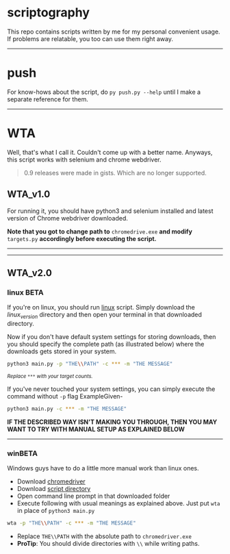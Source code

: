 # scriptography
This repo contains scripts written by me for my personal convenient usage. If problems are relatable, you too can use them right away.

---

# push

For know-hows about the script,  do `py push.py --help` until I make a separate reference for them.

---

# WTA

Well, that's what I call it. Couldn't come up with a better name. Anyways, this script works with selenium and chrome webdriver. 

> 0.9 releases were made in gists. Which are no longer supported. 

## WTA_v1.0

For running it, you should have python3 and selenium installed and latest version of Chrome webdriver downloaded. 

**Note that you got to change path to** `chromedrive.exe`  **and modify** `targets.py` **accordingly before executing the script.**

---

---

## WTA_v2.0

### linux BETA

If you're on linux, you should run [linux](https://github.com/evi1haxor/scriptography/tree/master/WTA_v2.0) script. Simply download the _linux<sub>version</sub>_ directory and then open your terminal in that downloaded directory.

Now if you don't have default system settings for storing downloads, then you should specify the complete path (as illustrated below) where the downloads gets stored in your system. 

```bash
python3 main.py -p "THE\\PATH" -c *** -m "THE MESSAGE"
```



<sub>_Replace `***` with your target counts._</sub> <br>

If you've never touched your system settings, you can simply execute the command without `-p` flag ExampleGiven-

```bash
python3 main.py -c *** -m "THE MESSAGE"
```

**IF THE DESCRIBED WAY ISN'T MAKING YOU THROUGH, THEN YOU MAY WANT TO TRY WITH MANUAL SETUP AS EXPLAINED BELOW**

---

### winBETA

Windows guys have to do a little more manual work than linux ones. 

- Download [chromedriver](https://chromedriver.storage.googleapis.com/2.45/chromedriver_win32.zip)
- Download [script directory](https://github.com/evi1haxor/scriptography/tree/master/WTA_v1.2.0/winBETA)
- Open command line prompt in that downloaded folder
- Execute following with usual meanings as explained above. Just put `wta` in place of `python3 main.py`

```bash
wta -p "THE\\PATH" -c *** -m "THE MESSAGE"
```



- Replace `THE\\PATH` with the absolute path to `chromedriver.exe` 
- **ProTip**: You should divide directories with `\\` while writing paths.


